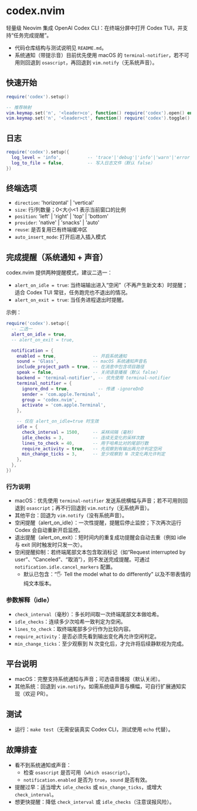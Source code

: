 # codex.nvim

轻量级 Neovim 集成 OpenAI Codex CLI：在终端分屏中打开 Codex TUI，并支持“任务完成提醒”。

- 代码仓库结构与测试说明见 `README.md`。
- 系统通知（带提示音）目前优先使用 macOS 的 `terminal-notifier`，若不可用则回退到 `osascript`，再回退到 `vim.notify`（无系统声音）。

## 快速开始

```lua
require('codex').setup()

-- 推荐映射
vim.keymap.set('n', '<leader>co', function() require('codex').open() end, { desc = 'Codex: Open TUI' })
vim.keymap.set('n', '<leader>ct', function() require('codex').toggle() end, { desc = 'Codex: Toggle terminal' })
```

## 日志

```lua
require('codex').setup({
  log_level = 'info',          -- 'trace'|'debug'|'info'|'warn'|'error'
  log_to_file = false,         -- 写入日志文件（默认 false）
})
```

## 终端选项

- `direction`: 'horizontal' | 'vertical'
- `size`: 行/列数量；0<大小<1 表示当前窗口的比例
- `position`: 'left' | 'right' | 'top' | 'bottom'
- `provider`: 'native' | 'snacks' | 'auto'
- `reuse`: 是否复用已有终端缓冲区
- `auto_insert_mode`: 打开后进入插入模式

## 完成提醒（系统通知 + 声音）

codex.nvim 提供两种提醒模式，建议二选一：

- `alert_on_idle = true`: 当终端输出进入“空闲”（不再产生新文本）时提醒；适合 Codex TUI 常驻，任务跑完也不退出的情况。
- `alert_on_exit = true`: 当任务进程退出时提醒。

示例：

```lua
require('codex').setup({
  -- 二选一
  alert_on_idle = true,
  -- alert_on_exit = true,

  notification = {
    enabled = true,              -- 开启系统通知
    sound = 'Glass',             -- macOS 系统通知声音名
    include_project_path = true, -- 在消息中包含项目路径
    speak = false,               -- 关闭语音播报（默认 false）
    backend = 'terminal-notifier', -- 优先使用 terminal-notifier
    terminal_notifier = {
      ignore_dnd = true,           -- 传递 -ignoreDnD
      sender = 'com.apple.Terminal',
      group = 'codex.nvim',
      activate = 'com.apple.Terminal',
    },

    -- 仅在 alert_on_idle=true 时生效
    idle = {
      check_interval = 1500,     -- 采样间隔（毫秒）
      idle_checks = 3,           -- 连续无变化的采样次数
      lines_to_check = 40,       -- 用于哈希比对的尾部行数
      require_activity = true,   -- 先观察到有输出再允许判定空闲
      min_change_ticks = 3,      -- 至少观察到 N 次变化再允许判定
    },
  },
})
```

### 行为说明

- macOS：优先使用 `terminal-notifier` 发送系统横幅与声音；若不可用则回退到 `osascript`；再不行回退到 `vim.notify`（无系统声音）。
- 其他平台：回退为 `vim.notify`（没有系统声音）。
- 空闲提醒（alert_on_idle）：一次性提醒，提醒后停止监控；下次再次运行 Codex 会自动重新开启监控。
- 退出提醒（alert_on_exit）：短时间内的重复成功提醒会自动去重（例如 idle 与 exit 同时触发时只发一次）。
- 空闲提醒抑制：若终端尾部文本包含取消标记（如“Request interrupted by user”、“Canceled”、“取消”），则不发送完成提醒。可通过 `notification.idle.cancel_markers` 配置。
  - 默认已包含：“🖐  Tell the model what to do differently” 以及不带表情的纯文本版本。

### 参数解释（idle）

- `check_interval`（毫秒）：多长时间取一次终端尾部文本做哈希。
- `idle_checks`：连续多少次哈希一致判定为空闲。
- `lines_to_check`：取终端尾部多少行作为比较内容。
- `require_activity`：是否必须先看到输出变化再允许空闲判定。
- `min_change_ticks`：至少观察到 N 次变化后，才允许将后续静默视为完成。

## 平台说明

- macOS：完整支持系统通知与声音；可选语音播报（默认关闭）。
- 其他系统：回退到 `vim.notify`。如需系统级声音与横幅，可自行扩展通知实现（欢迎 PR）。

## 测试

- 运行：`make test`（无需安装真实 Codex CLI，测试使用 `echo` 代替）。

## 故障排查

- 看不到系统通知或声音：
  - 检查 `osascript` 是否可用（`which osascript`）。
  - `notification.enabled` 是否为 `true`，`sound` 是否有效。
- 提醒过早：适当增大 `idle_checks` 或 `min_change_ticks`，或增大 `check_interval`。
- 想更快提醒：降低 `check_interval` 或 `idle_checks`（注意误报风险）。
